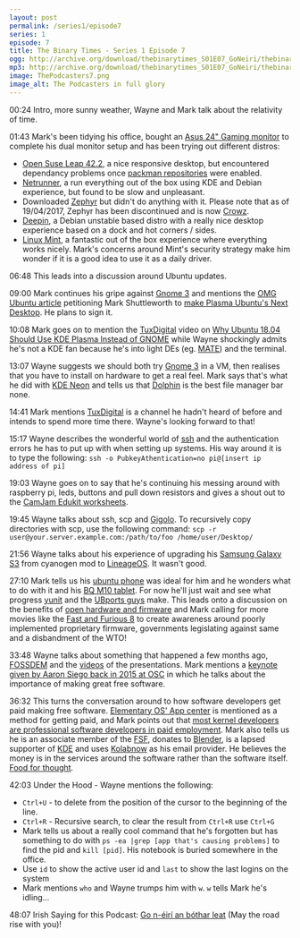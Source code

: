 ```yaml
---
layout: post
permalink: /series1/episode7
series: 1
episode: 7
title: The Binary Times - Series 1 Episode 7
ogg: http://archive.org/download/thebinarytimes_S01E07_GoNeiri/thebinarytimes_S01E07_GoNeiri.ogg
mp3: http://archive.org/download/thebinarytimes_S01E07_GoNeiri/thebinarytimes_S01E07_GoNeiri.mp3
image: ThePodcasters7.png
image_alt: The Podcasters in full glory
---
```

00:24 Intro, more sunny weather, Wayne and Mark talk about the relativity of time.

01:43 Mark's been tidying his office, bought an [Asus 24" Gaming monitor](https://www.amazon.co.uk/ASUS-VS248HR-Gaming-Monitor-DVI-D/dp/B014RKZ81O) to complete his dual monitor setup and has been trying out different distros:
* [Open Suse Leap 42.2](https://software.opensuse.org/422/en), a nice responsive desktop, but encountered dependancy problems once [packman repositories](https://en.opensuse.org/Additional_package_repositories#Packman) were enabled.
* [Netrunner](http://www.netrunner.com/), a run everything out of the box using KDE and Debian experience, but found to be slow and unpleasant.
* Downloaded [Zephyr](https://sourceforge.net/projects/zephyrlinux/) but didn't do anything with it. Please note that as of 19/04/2017, Zephyr has been discontinued and is now [Crowz](https://sourceforge.net/projects/crowz/).
* [Deepin](https://www.deepin.org/en/), a Debian unstable based distro with a really nice desktop experience based on a dock and hot corners / sides.
* [Linux Mint](https://linuxmint.com/), a fantastic out of the box experience where everything works nicely. Mark's concerns around Mint's security strategy make him wonder if it is a good idea to use it as a daily driver.

06:48 This leads into a discussion around Ubuntu updates.

09:00 Mark continues his gripe against [Gnome 3](https://www.gnome.org/gnome-3/) and mentions the [OMG Ubuntu article](http://www.omgubuntu.co.uk/2017/04/petition-kde-plasma-ubuntu-desktop) petitioning Mark Shuttleworth to [make Plasma Ubuntu's Next Desktop](https://www.change.org/p/canonical-ltd-make-kde-plasma-the-default-desktop-for-ubuntu-18-04-instead-of-gnome-shell). He plans to sign it.

10:08 Mark goes on to mention the [TuxDigital](https://www.youtube.com/channel/UCmyGZ0689ODyReHw3rsKLtQ) video on [Why Ubuntu 18.04 Should Use KDE Plasma Instead of GNOME](https://www.youtube.com/watch?v=F1i7jAtHcw4) while Wayne shockingly admits he's not a KDE fan because he's into light DEs (eg. [MATE](https://mate-desktop.org/)) and the terminal.

13:07 Wayne suggests we should both try [Gnome 3](https://www.gnome.org/gnome-3/) in a VM, then realises that you have to install on hardware to get a real feel. Mark says that's what he did with [KDE Neon](https://neon.kde.org/) and tells us that [Dolphin](https://www.kde.org/applications/system/dolphin/) is the best file manager bar none.

14:41 Mark mentions [TuxDigital](https://www.youtube.com/channel/UCmyGZ0689ODyReHw3rsKLtQ) is a channel he hadn't heard of before and intends to spend more time there. Wayne's looking forward to that!

15:17 Wayne describes the wonderful world of [ssh](https://www.ssh.com/) and the authentication errors he has to put up with when setting up systems. His way around it is to type the following: `ssh -o PubkeyAthentication=no pi@[insert ip address of pi]`

19:03 Wayne goes on to say that he's continuing his messing around with raspberry pi, leds, buttons and pull down resistors and gives a shout out to the [CamJam Edukit worksheets](https://www.camjam.me/).

19:45 Wayne talks about ssh, scp and [Gigolo](https://www.pending.io/pages/software/gigolo/). To recursively copy directories with scp, use the following command: `scp -r user@your.server.example.com:/path/to/foo /home/user/Desktop/`

21:56 Wayne talks about his experience of upgrading his [Samsung Galaxy S3](https://www.samsung.com/global/galaxys3/) from cyanogen mod to [LineageOS](https://lineageos.org/). It wasn't good.

27:10 Mark tells us his [ubuntu phone](https://www.bq.com/en/support/aquaris-e4-5-ubuntu-edition/support-sheet) was ideal for him and he wonders what to do with it and his [BQ M10 tablet](https://www.bq.com/en/support/aquaris-m10-ubuntu-edition/support-sheet). For now he'll just wait and see what progress [yunit](https://yunit.io/) and the [UBports guys](https://ubports.com/) make. This leads onto a discussion on the benefits of [open hardware and firmware](http://www.markshuttleworth.com/archives/1332) and Mark calling for more movies like the [Fast and Furious 8](http://www.fastandfurious.com/) to create awareness around poorly implemented proprietary firmware, governments legislating against same and a disbandment of the WTO!

33:48 Wayne talks about something that happened a few months ago, [FOSSDEM](https://fosdem.org/2017/) and the [videos](https://video.fosdem.org/2017/) of the presentations. Mark mentions a [keynote given by Aaron Siego back in 2015 at OSC](https://www.youtube.com/watch?v=_jes7bzEZzY) in which he talks about the importance of making great free software.

36:32 This turns the conversation around to how software developers get paid making free software. [Elementary OS' App center](https://developer.elementary.io/) is mentioned as a method for getting paid, and Mark points out that [ most kernel developers are professional software developers in paid employment](https://www.linuxfoundation.org/announcements/linux-foundation-releases-development-report-highlighting-contributions-to-linux). Mark also tells us he is an associate member of the [FSF](https://my.fsf.org/join), donates to [Blender](https://www.blender.org/foundation/donation-payment/), is a lapsed supporter of [KDE](https://www.kde.org/donations) and uses [Kolabnow](https://kolabnow.com/) as his email provider. He believes the money is in the services around the software rather than the software itself. [Food for thought](http://www.thefreedictionary.com/food+for+thought).

42:03 Under the Hood - Wayne mentions the following:
* `Ctrl+U` - to delete from the position of the cursor to the beginning of the line.
* `Ctrl+R` - Recursive search, to clear the result from `Ctrl+R` use `Ctrl+G`
* Mark tells us about a really cool command that he's forgotten but has something to do with `ps -ea |grep [app that's causing problems]` to find the pid and `kill [pid]`. His notebook is buried somewhere in the office.
* Use `id` to show the active user id and `last` to show the last logins on the system
* Mark mentions `who` and Wayne trumps him with `w`. `w` tells Mark he's idling...

48:07 Irish Saying for this Podcast: [Go n-&eacute;ir&iacute; an b&oacute;thar leat](https://www.youtube.com/watch?v=18p2-m6rJ3I) (May the road rise with you)!
